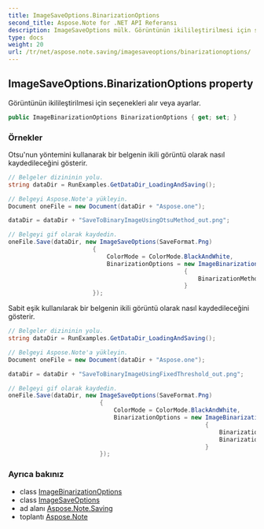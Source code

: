 ```yaml
---
title: ImageSaveOptions.BinarizationOptions
second_title: Aspose.Note for .NET API Referansı
description: ImageSaveOptions mülk. Görüntünün ikilileştirilmesi için seçenekleri alır veya ayarlar.
type: docs
weight: 20
url: /tr/net/aspose.note.saving/imagesaveoptions/binarizationoptions/
---
```

## ImageSaveOptions.BinarizationOptions property

Görüntünün ikilileştirilmesi için seçenekleri alır veya ayarlar.

```csharp
public ImageBinarizationOptions BinarizationOptions { get; set; }
```

### Örnekler

Otsu'nun yöntemini kullanarak bir belgenin ikili görüntü olarak nasıl kaydedileceğini gösterir.

```csharp
// Belgeler dizininin yolu.
string dataDir = RunExamples.GetDataDir_LoadingAndSaving();

// Belgeyi Aspose.Note'a yükleyin.
Document oneFile = new Document(dataDir + "Aspose.one");

dataDir = dataDir + "SaveToBinaryImageUsingOtsuMethod_out.png";

// Belgeyi gif olarak kaydedin.
oneFile.Save(dataDir, new ImageSaveOptions(SaveFormat.Png)
                        {
                            ColorMode = ColorMode.BlackAndWhite,
                            BinarizationOptions = new ImageBinarizationOptions()
                                                  {
                                                      BinarizationMethod = BinarizationMethod.Otsu,
                                                  }
                        });
```

Sabit eşik kullanılarak bir belgenin ikili görüntü olarak nasıl kaydedileceğini gösterir.

```csharp
// Belgeler dizininin yolu.
string dataDir = RunExamples.GetDataDir_LoadingAndSaving();

// Belgeyi Aspose.Note'a yükleyin.
Document oneFile = new Document(dataDir + "Aspose.one");

dataDir = dataDir + "SaveToBinaryImageUsingFixedThreshold_out.png";

// Belgeyi gif olarak kaydedin.
oneFile.Save(dataDir, new ImageSaveOptions(SaveFormat.Png)
                          {
                              ColorMode = ColorMode.BlackAndWhite,
                              BinarizationOptions = new ImageBinarizationOptions()
                                                        {
                                                            BinarizationMethod = BinarizationMethod.FixedThreshold,
                                                            BinarizationThreshold = 123
                                                        }
                          });
```

### Ayrıca bakınız

* class [ImageBinarizationOptions](../../imagebinarizationoptions/)
* class [ImageSaveOptions](../)
* ad alanı [Aspose.Note.Saving](../../imagesaveoptions/)
* toplantı [Aspose.Note](../../../)



